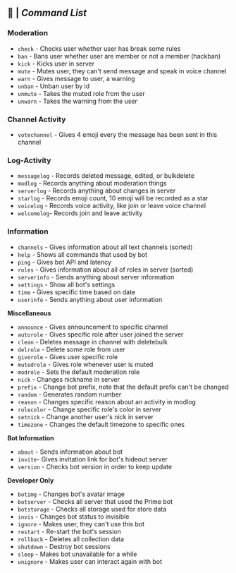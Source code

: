 ## 🍁 | _**Command List**_

### **Moderation**
- `check` - Checks user whether user has break some rules
- `ban` - Bans user whether user are member or not a member (hackban)
- `kick` - Kicks user in server
- `mute` - Mutes user, they can't send message and speak in voice channel
- `warn` - Gives message to user, a warning
- `unban` - Unban user by id
- `unmute` - Takes the muted role from the user
- `unwarn` - Takes the warning from the user

### **Channel Activity**
- `votechannel` - Gives 4 emoji every the message has been sent in this channel

### **Log-Activity**
- `messagelog` - Records deleted message, edited, or bulkdelete
- `modlog` - Records anything about moderation things
- `serverlog` - Records anything about changes in server
- `starlog` - Records emoji count, 10 emoji will be recorded as a star
- `voicelog` - Records voice activity, like join or leave voice channel
- `welcomelog`- Records join and leave activity

### **Information**
- `channels` - Gives information about all text channels (sorted)
- `help` - Shows all commands that used by bot
- `ping` - Gives bot API and latency
- `roles` - Gives information about all of roles in server (sorted)
- `serverinfo` - Sends anything about server information
- `settings` - Show all bot's settings
- `time` - Gives specific time based on date
- `userinfo` - Sends anything about user information

**Miscellaneous**
- `announce` - Gives announcement to specific channel
- `autorole` - Gives specific role after user joined the server
- `clean` - Deletes message in channel with deletebulk
- `delrole` - Delete some role from user
- `giverole` - Gives user specific role
- `mutedrole` - Gives role whenever user is muted
- `modrole` - Sets the default moderation role
- `nick` - Changes nickname in server
- `prefix` - Change bot prefix, note that the default prefix can't be changed
- `random` - Generates random number
- `reason` - Changes specific reason about an activity in modlog
- `rolecolor` - Change specific role's color in server
- `setnick` - Change another user's nick in server
- `timezone` - Changes the default timezone to specific ones
 
**Bot Information**
- `about` - Sends information about bot
- `invite`- Gives invitation link for bot's hideout server
- `version` - Checks bot version in order to keep update

**Developer Only**
- `botimg` - Changes bot's avatar image
- `botserver` - Checks all server that used the Prime bot
- `botstorage` - Checks all storage used for store data
- `invis` - Changes bot status to invisible
- `ignore` - Makes user, they can't use this bot
- `restart` - Re-start the bot's session
- `rollback` - Deletes all collection data
- `shutdown` - Destroy bot sessions
- `sleep` - Makes bot unavailable for a while
- `unignore` - Makes user can interact again with bot
